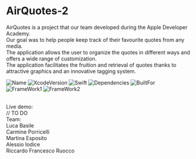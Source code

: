 # AirQuotes-2

AirQuotes is a project that our team developed during the Apple Developer Academy.<br />
Our goal was to help people keep track of their favourite quotes from any media.<br />
The application allows the user to organize the quotes in different ways and offers a wide range of customization.<br />
The application facilitates the fruition and retrieval of quotes thanks to attractive graphics and an innovative tagging system.<br />

![Name](https://badgen.net/badge/AQTeam/AirQuotes/green?icon=github)
![XcodeVersion](https://badgen.net/badge/XcodeVersion/13.0/green/?icon=apple)
![Swift](https://badgen.net/badge/SwiftVersion/5.5/red/?icon=apple)
![Dependencies](https://badgen.net/badge/dependencies/none/green?)
![BuiltFor](https://badgen.net/badge/BuiltFor/iOS15.0/green?) <br />
![FrameWork1](https://badgen.net/badge/FrameworkUsed/SwiftUI/red/?icon=apple)
![FrameWork2](https://badgen.net/badge/FrameworkUsed/CoreData/red/?icon=apple)

<br />
Live demo:<br />
// TO DO

<br />
Team: <br />
Luca Basile <br />
Carmine Porricelli <br />
Martina Esposito <br />
Alessio Iodice <br />
Riccardo Francesco Ruocco 
